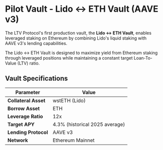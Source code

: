 # Pilot Vault - Lido ↔ ETH Vault (AAVE v3)

The LTV Protocol's first production vault, the **Lido ↔ ETH Vault**, enables leveraged staking on Ethereum by combining Lido's liquid staking with AAVE v3's lending capabilities.

The Lido ↔ ETH Vault is designed to maximize yield from Ethereum staking through leveraged positions while maintaining a constant target Loan-To-Value (LTV) ratio. 

## Vault Specifications

| Parameter | Value |
|-----------|-------|
| **Collateral Asset** | wstETH (Lido) |
| **Borrow Asset** | ETH |
| **Leverage Ratio** | 12x |
| **Target APY** | 4.3% (historical 2025 average) |
| **Lending Protocol** | AAVE v3 |
| **Network** | Ethereum Mainnet |

